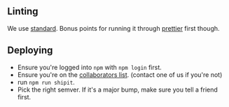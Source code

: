 ## Linting

We use [standard](https://github.com/feross/standard).  Bonus points for running it through [prettier](https://github.com/prettier/prettier) first though.

## Deploying

* Ensure you're logged into `npm` with `npm login` first.
* Ensure you're on the [collaborators list](https://www.npmjs.com/package/ignite-i18n/). (contact one of us if you're not)
* run `npm run shipit`.
* Pick the right semver. If it's a major bump, make sure you tell a friend first.


